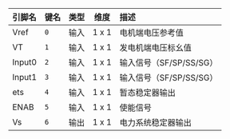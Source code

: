 <!--
DO NOT EDIT THIS FILE DIRECTLY.
This file is generated by tools/comp-docs.js.
All changes will be overwritten by regeneration.
-->

<slot class="model-pins">

| 引脚名 | 键名 | 类型 | 维度 | 描述 |
|:------ |:---- |:----:|:----:|:---- |
| Vref | `0` | 输入 | 1 x 1 | 电机端电压参考值 |
| VT | `1` | 输入 | 1 x 1 | 发电机端电压标幺值 |
| Input0 | `2` | 输入 | 1 x 1 | 输入信号（SF/SP/SS/SG） |
| Input1 | `3` | 输入 | 1 x 1 | 输入信号（SF/SP/SS/SG） |
| ets | `4` | 输入 | 1 x 1 | 暂态稳定器输出 |
| ENAB | `5` | 输入 | 1 x 1 | 使能信号 |
| Vs | `6` | 输出 | 1 x 1 | 电力系统稳定器输出 |

</slot>
